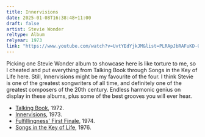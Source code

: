 ```yaml
---
title: Innervisions
date: 2025-01-08T16:38:48+11:00
draft: false
artist: Stevie Wonder
reltype: Album
relyear: 1973
link: "https://www.youtube.com/watch?v=UvtYEdYjkJM&list=PLRApJbRAFuKD-GwJc1-ABIGoUkSNdBAhy"
---
```


Picking one Stevie Wonder album to showcase here is like torture to me, so I cheated and put everything from Talking Book through Songs in the Key of Life here. Still, Innervisions might be my favourite of the four. I think Stevie is one of the greatest songwriters of all time, and definitely one of the greatest composers of the 20th century. Endless harmonic genius on display in these albums, plus some of the best grooves you will ever hear.

- [Talking Book](https://youtube.com/playlist?list=OLAK5uy_n6eoI3LSNgNMxHyr5JtuX8j3zhcMCmtIc&si=1LANLn9PgpOUoIe0), 1972.
- [Innervisions](https://www.youtube.com/watch?v=UvtYEdYjkJM&list=OLAK5uy_lhH2tH_BEiKMkDmYqfFQqzNTo7C_qf0FE), 1973.
- [Fulfillingness&apos; First Finale](https://youtube.com/playlist?list=OLAK5uy_knOJ9fKcznUtUEyApBZVSCAaz4hDpckA4&si=pqb6yYmauDZbTLm2), 1974.
- [Songs in the Key of Life](https://youtube.com/playlist?list=OLAK5uy_mcG_CMFTptcsuZrsFVztPqlrZaLuaGnSQ&si=gqnC7YIYgX8eYiQI), 1976.
